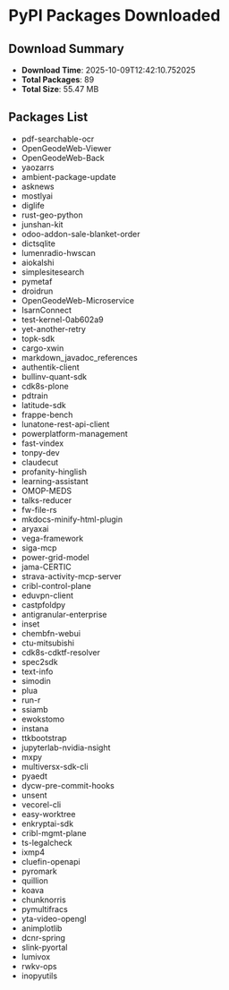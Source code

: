 # PyPI Packages Downloaded

## Download Summary
- **Download Time**: 2025-10-09T12:42:10.752025
- **Total Packages**: 89
- **Total Size**: 55.47 MB

## Packages List
- pdf-searchable-ocr
- OpenGeodeWeb-Viewer
- OpenGeodeWeb-Back
- yaozarrs
- ambient-package-update
- asknews
- mostlyai
- diglife
- rust-geo-python
- junshan-kit
- odoo-addon-sale-blanket-order
- dictsqlite
- lumenradio-hwscan
- aiokalshi
- simplesitesearch
- pymetaf
- droidrun
- OpenGeodeWeb-Microservice
- IsarnConnect
- test-kernel-0ab602a9
- yet-another-retry
- topk-sdk
- cargo-xwin
- markdown_javadoc_references
- authentik-client
- bullinv-quant-sdk
- cdk8s-plone
- pdtrain
- latitude-sdk
- frappe-bench
- lunatone-rest-api-client
- powerplatform-management
- fast-vindex
- tonpy-dev
- claudecut
- profanity-hinglish
- learning-assistant
- OMOP-MEDS
- talks-reducer
- fw-file-rs
- mkdocs-minify-html-plugin
- aryaxai
- vega-framework
- siga-mcp
- power-grid-model
- jama-CERTIC
- strava-activity-mcp-server
- cribl-control-plane
- eduvpn-client
- castpfoldpy
- antigranular-enterprise
- inset
- chembfn-webui
- ctu-mitsubishi
- cdk8s-cdktf-resolver
- spec2sdk
- text-info
- simodin
- plua
- run-r
- ssiamb
- ewokstomo
- instana
- ttkbootstrap
- jupyterlab-nvidia-nsight
- mxpy
- multiversx-sdk-cli
- pyaedt
- dycw-pre-commit-hooks
- unsent
- vecorel-cli
- easy-worktree
- enkryptai-sdk
- cribl-mgmt-plane
- ts-legalcheck
- ixmp4
- cluefin-openapi
- pyromark
- quillion
- koava
- chunknorris
- pymultifracs
- yta-video-opengl
- animplotlib
- dcnr-spring
- slink-pyortal
- lumivox
- rwkv-ops
- inopyutils
